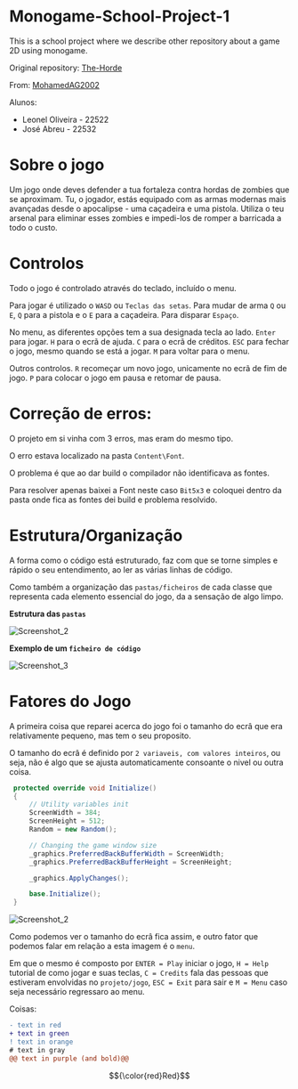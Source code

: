 # Monogame-School-Project-1
This is a school project where we describe other repository about a game 2D using monogame.

Original repository: [The-Horde](https://github.com/MohamedAG2002/The-Horde)

From: [MohamedAG2002](https://github.com/MohamedAG2002) 

Alunos:
* Leonel Oliveira - 22522
* José Abreu - 22532

# Sobre o jogo

Um jogo onde deves defender a tua fortaleza contra hordas de zombies que se aproximam. Tu, o jogador, estás equipado com as armas modernas mais avançadas desde o apocalipse - uma caçadeira e uma pistola. Utiliza o teu arsenal para eliminar esses zombies e impedi-los de romper a barricada a todo o custo.

# Controlos

Todo o jogo é controlado através do teclado, incluído o menu.

Para jogar é utilizado o `WASD` ou `Teclas das setas`. Para mudar de arma `Q` ou `E`, `Q` para a pistola e o `E` para a caçadeira. Para disparar `Espaço`.

No menu, as diferentes opções tem a sua designada tecla ao lado. `Enter` para jogar. `H` para o ecrã de ajuda. `C` para o ecrã de créditos. `ESC` para fechar o jogo, mesmo quando se está a jogar. `M` para voltar para o menu. 

Outros controlos. `R` recomeçar um novo jogo, unicamente no ecrã de fim de jogo. `P` para colocar o jogo em pausa e retomar de pausa.

# Correção de erros:

O projeto em si vinha com 3 erros, mas eram do mesmo tipo.

O erro estava localizado na pasta `Content\Font`.

O problema é que ao dar build o compilador não identificava as fontes.

Para resolver apenas baixei a Font neste caso `Bit5x3` e coloquei dentro da pasta onde fica as fontes dei build e problema resolvido.

# Estrutura/Organização

A forma como o código está estruturado, faz com que se torne simples e rápido o seu entendimento, ao ler as várias linhas de código.

Como também a organização das `pastas/ficheiros` de cada classe que representa cada elemento essencial do jogo, da a sensação de algo limpo.

<strong>Estrutura das `pastas`</strong>

![Screenshot_2](https://github.com/Vulpix98/Monogame-School-Project-1/assets/75589500/1b1eba02-8157-4d9e-9681-0706071ef994)

<strong>Exemplo de um `ficheiro de código`</strong>

![Screenshot_3](https://github.com/Vulpix98/Monogame-School-Project-1/assets/75589500/a61e14c9-600a-4c74-8f5c-678a194a77e4)

# Fatores do Jogo

A primeira coisa que reparei acerca do jogo foi o tamanho do ecrâ que era relativamente pequeno, mas tem o seu proposito.

O tamanho do ecrâ é definido por `2 variaveis, com valores inteiros`, ou seja, não é algo que se ajusta automaticamente consoante o nivel ou outra coisa.

```c#
 protected override void Initialize()
 {
     // Utility variables init
     ScreenWidth = 384;
     ScreenHeight = 512;
     Random = new Random();

     // Changing the game window size
     _graphics.PreferredBackBufferWidth = ScreenWidth;
     _graphics.PreferredBackBufferHeight = ScreenHeight;

     _graphics.ApplyChanges();

     base.Initialize();
 }
```

![Screenshot_2](https://github.com/Vulpix98/Monogame-School-Project-1/assets/75589500/1fcf1a35-299c-4f29-b91d-ce8be23857d9)

Como podemos ver o tamanho do ecrâ fica assim, e outro fator que podemos falar em relação a esta imagem é o `menu`.

Em que o mesmo é composto por `ENTER = Play` iniciar o jogo, `H = Help` tutorial de como jogar e suas teclas, `C = Credits` fala das pessoas que estiveram envolvidas no `projeto/jogo`, `ESC = Exit` para sair e `M = Menu` caso seja necessário regressaro ao menu. 

Coisas:
```diff
- text in red
+ text in green
! text in orange
# text in gray
@@ text in purple (and bold)@@
```
$${\color{red}Red}$$
